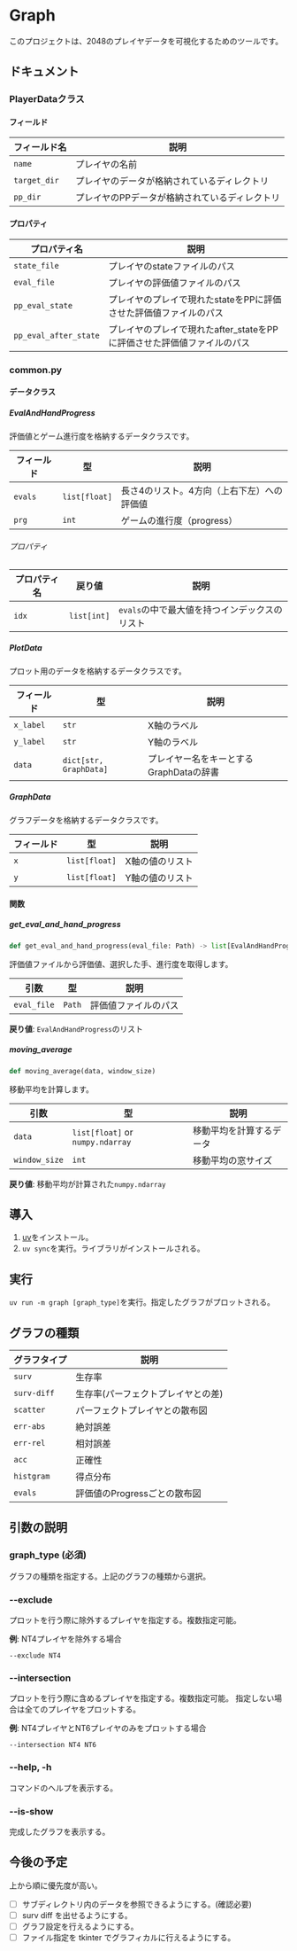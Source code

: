 # Graph
このプロジェクトは、2048のプレイヤデータを可視化するためのツールです。

## ドキュメント

### PlayerDataクラス

#### フィールド

| フィールド名 | 説明 |
|------------|------|
| `name` | プレイヤの名前 |
| `target_dir` | プレイヤのデータが格納されているディレクトリ |
| `pp_dir` | プレイヤのPPデータが格納されているディレクトリ |

#### プロパティ

| プロパティ名 | 説明 |
|------------|------|
| `state_file` | プレイヤのstateファイルのパス |
| `eval_file` | プレイヤの評価値ファイルのパス |
| `pp_eval_state` | プレイヤのプレイで現れたstateをPPに評価させた評価値ファイルのパス |
| `pp_eval_after_state` | プレイヤのプレイで現れたafter_stateをPPに評価させた評価値ファイルのパス |

### common.py

#### データクラス

##### EvalAndHandProgress

評価値とゲーム進行度を格納するデータクラスです。

| フィールド | 型 | 説明 |
|-----------|-----|-----|
| `evals` | `list[float]` | 長さ4のリスト。4方向（上右下左）への評価値 |
| `prg` | `int` | ゲームの進行度（progress） |

###### プロパティ

| プロパティ名 | 戻り値 | 説明 |
|------------|-------|------|
| `idx` | `list[int]` | `evals`の中で最大値を持つインデックスのリスト |

##### PlotData

プロット用のデータを格納するデータクラスです。

| フィールド | 型 | 説明 |
|-----------|-----|-----|
| `x_label` | `str` | X軸のラベル |
| `y_label` | `str` | Y軸のラベル |
| `data` | `dict[str, GraphData]` | プレイヤー名をキーとするGraphDataの辞書 |

##### GraphData

グラフデータを格納するデータクラスです。

| フィールド | 型 | 説明 |
|-----------|-----|-----|
| `x` | `list[float]` | X軸の値のリスト |
| `y` | `list[float]` | Y軸の値のリスト |

#### 関数

##### get_eval_and_hand_progress

```python
def get_eval_and_hand_progress(eval_file: Path) -> list[EvalAndHandProgress]
```

評価値ファイルから評価値、選択した手、進行度を取得します。

| 引数 | 型 | 説明 |
|-----|-----|-----|
| `eval_file` | `Path` | 評価値ファイルのパス |

**戻り値**: `EvalAndHandProgress`のリスト

##### moving_average

```python
def moving_average(data, window_size)
```

移動平均を計算します。

| 引数 | 型 | 説明 |
|-----|-----|-----|
| `data` | `list[float]` or `numpy.ndarray` | 移動平均を計算するデータ |
| `window_size` | `int` | 移動平均の窓サイズ |

**戻り値**: 移動平均が計算された`numpy.ndarray`

## 導入

1. [uv](https://docs.astral.sh/uv/getting-started/installation/)をインストール。
2. `uv sync`を実行。ライブラリがインストールされる。

## 実行

`uv run -m graph [graph_type]`を実行。指定したグラフがプロットされる。

## グラフの種類

| グラフタイプ | 説明 |
|------------|------|
| `surv` | 生存率 |
| `surv-diff` | 生存率(パーフェクトプレイヤとの差) |
| `scatter` | パーフェクトプレイヤとの散布図 |
| `err-abs` | 絶対誤差 |
| `err-rel` | 相対誤差 |
| `acc` | 正確性 |
| `histgram` | 得点分布 |
| `evals` | 評価値のProgressごとの散布図 |

## 引数の説明

### graph_type (必須)

グラフの種類を指定する。上記のグラフの種類から選択。

### --exclude

プロットを行う際に除外するプレイヤを指定する。複数指定可能。

**例**: NT4プレイヤを除外する場合
```
--exclude NT4
```

### --intersection

プロットを行う際に含めるプレイヤを指定する。複数指定可能。
指定しない場合は全てのプレイヤをプロットする。

**例**: NT4プレイヤとNT6プレイヤのみをプロットする場合
```
--intersection NT4 NT6
```

### --help, -h

コマンドのヘルプを表示する。

### --is-show

完成したグラフを表示する。

## 今後の予定

上から順に優先度が高い。

- [ ] サブディレクトリ内のデータを参照できるようにする。(確認必要)
- [ ] surv diff を出せるようにする。
- [ ] グラフ設定を行えるようにする。
- [ ] ファイル指定を tkinter でグラフィカルに行えるようにする。
